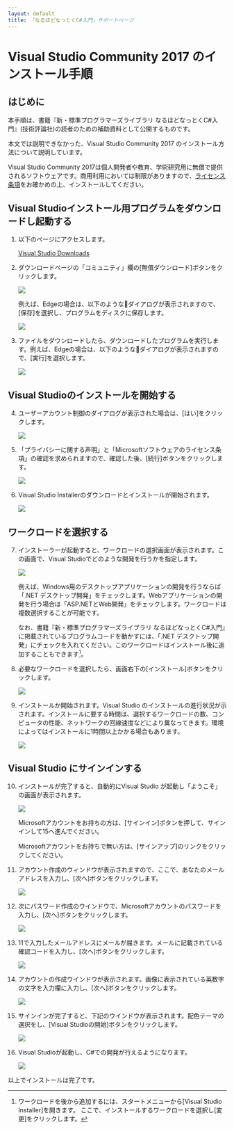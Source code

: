 ```yaml
---
layout: default
title: 『なるほどなっとくC#入門』サポートページ
---
```


# Visual Studio Community 2017 のインストール手順

## はじめに

本手順は、書籍『新・標準プログラマーズライブラリ なるほどなっとくC#入門』(技術評論社)の読者のための補助資料として公開するものです。

本文では説明できなかった、Visual Studio Community 2017 のインストール方法について説明しています。

Visual Studio Community 2017は個人開発者や教育、学術研究用に無償で提供されるソフトウェアです。商用利用においては制限がありますので、<a href="https://visualstudio.microsoft.com/ja/license-terms/mlt553321/" target="_blank">ライセンス条項</a>をお確かめの上、インストールしてください。

## Visual Studioインストール用プログラムをダウンロードし起動する

1. 以下のページにアクセスします。

    <a href="https://visualstudio.microsoft.com/ja/downloads" target="_blank">Visual Studio Downloads</a>

2. ダウンロードページの「コミュニティ」欄の\[無償ダウンロード\]ボタンをクリックします。

    ![](images/vsinstall01.png)

    例えば、Edgeの場合は、以下のようなダイアログが表示されますので、\[保存\]を選択し、プログラムをディスクに保存します。

    ![](images/vsinstall02.png)

3. ファイルをダウンロードしたら、ダウンロードしたプログラムを実行します。例えば、Edgeの場合は、以下のようなダイアログが表示されますので、\[実行\]を選択します。

    ![](images/vsinstall03.png)

## Visual Studioのインストールを開始する

4. ユーザーアカウント制御のダイアログが表示された場合は、\[はい\]をクリックします。

    ![](images/vsinstall04.png)


6. 「プライバシーに関する声明」と「Microsoftソフトウェアのライセンス条項」の確認を求められますので、確認した後、\[続行\]ボタンをクリックします。

    ![](images/vsinstall05.png)

7. Visual Studio Installerのダウンロードとインストールが開始されます。

    ![](images/vsinstall06.png)

## ワークロードを選択する

7. インストーラーが起動すると、ワークロードの選択画面が表示されます。この画面で、Visual Studioでどのような開発を行うかを指定します。

    ![](images/vsinstall07.png)

   例えば、Windows用のデスクトップアプリケーションの開発を行うならば「.NET デスクトップ開発」をチェックします。Webアプリケーションの開発を行う場合は「ASP.NETとWeb開発」をチェックします。ワークロードは複数選択することが可能です。 

   なお、書籍『新・標準プログラマーズライブラリ なるほどなっとくC#入門』に掲載されているプログラムコードを動かすには、「.NET デスクトップ開発」にチェックを入れてください。このワークロードはインストール後に追加することもできます[^1]。
   
8. 必要なワークロードを選択したら、画面右下の\[インストール\]ボタンをクリックします。

    ![](images/vsinstall08.png)

 
9. インストールか開始されます。Visual Studio のインストールの進行状況が示されます。インストールに要する時間は、選択するワークロードの数、コンピュータの性能、ネットワークの回線速度などにより異なってきます。環境によってはインストールに1時間以上かかる場合もあります。

    ![](images/vsinstall09.png)

## Visual Studio にサインインする

10. インストールが完了すると、自動的にVisual Studio が起動し「ようこそ」の画面が表示されます。

    ![](images/vsinstall10.png)

    Microsoftアカウントをお持ちの方は、\[サインイン\]ボタンを押して、サインインして15へ進んでください。

    Microsoftアカウントをお持ちで無い方は、\[サインアップ\]のリンクをクリックしてください。

11. アカウント作成のウィンドウが表示されますので、ここで、あなたのメールアドレスを入力し、\[次へ\]ボタンをクリックします。

    ![](images/vsinstall11.png)

12. 次にパスワード作成のウインドウで、Microsoftアカウントのパスワードを入力し、\[次へ\]ボタンをクリックします。

    ![](images/vsinstall12.png)


13. 11で入力したメールアドレスにメールが届きます。メールに記載されている確認コードを入力し、\[次へ\]ボタンをクリックします。

    ![](images/vsinstall13.png)

14. アカウントの作成ウインドウが表示されます。画像に表示されている英数字の文字を入力欄に入力し、\[次へ\]ボタンをクリックします。

    ![](images/vsinstall14.png)


15. サインインが完了すると、下記のウインドウが表示されます。配色テーマの選択をし、\[Visual Studioの開始\]ボタンをクリックします。

    ![](images/vsinstall15.png)

16. Visual Studioが起動し、C#での開発が行えるようになります。

    ![](images/vsinstall16.png)

以上でインストールは完了です。

[^1]: ワークロードを後から追加するには、スタートメニューから\[Visual Studio Installer\]を開きます。 ここで、インストールするワークロードを選択し\[変更\]をクリックします。
